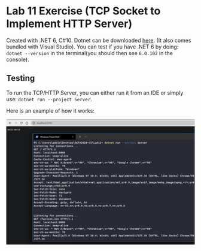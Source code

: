 # Lab 11 Exercise (TCP Socket to Implement HTTP Server)

Created with .NET 6, C#10. Dotnet can be downloaded [here](https://dotnet.microsoft.com/en-us/download). (It also comes bundled with Visual Studio). You can test if you have .NET 6 by doing: `dotnet --version` in the terminal(you should then see `6.0.102` in the console).

## Testing

To run the TCP/HTTP Server, you can either run it from an IDE or simply use: `dotnet run --project Server`.

Here is an example of how it works:

![](./test.png)
